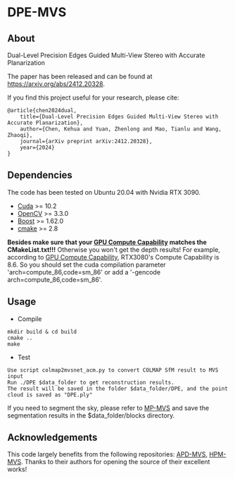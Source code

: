 # DPE-MVS

## About

Dual-Level Precision Edges Guided Multi-View Stereo with Accurate Planarization

The paper has been released and can be found at https://arxiv.org/abs/2412.20328.

If you find this project useful for your research, please cite:
>
    @article{chen2024dual,
        title={Dual-Level Precision Edges Guided Multi-View Stereo with Accurate Planarization},
        author={Chen, Kehua and Yuan, Zhenlong and Mao, Tianlu and Wang, Zhaoqi},
        journal={arXiv preprint arXiv:2412.20328},
        year={2024}
    }

## Dependencies
The code has been tested on Ubuntu 20.04 with Nvidia RTX 3090.

- [Cuda](https://developer.nvidia.cn/zh-cn/cuda-toolkit) >= 10.2
- [OpenCV](https://opencv.org/) >= 3.3.0
- [Boost](https://www.boost.org/) >= 1.62.0
- [cmake](https://cmake.org/) >= 2.8

**Besides make sure that your [GPU Compute Capability](https://en.wikipedia.org/wiki/CUDA) matches the CMakeList.txt!!!** Otherwise you won't get the depth results! For example, according to [GPU Compute Capability](https://en.wikipedia.org/wiki/CUDA), RTX3080's Compute Capability is 8.6. So you should set the cuda compilation parameter 'arch=compute_86,code=sm_86' or add a '-gencode arch=compute_86,code=sm_86'.

## Usage
- Compile
>
    mkdir build & cd build
    cmake ..
    make

- Test
>
    Use script colmap2mvsnet_acm.py to convert COLMAP SfM result to MVS input   
    Run ./DPE $data_folder to get reconstruction results.
    The result will be saved in the folder $data_folder/DPE, and the point cloud is saved as "DPE.ply"

If you need to segment the sky, please refer to [MP-MVS](https://github.com/RongxuanTan/MP-MVS) and save the segmentation results in the $data_folder/blocks directory.

## Acknowledgements
This code largely benefits from the following repositories: [APD-MVS](https://github.com/whoiszzj/APD-MVS), [HPM-MVS](https://github.com/CLinvx/HPM-MVS). Thanks to their authors for opening the source of their excellent works!
